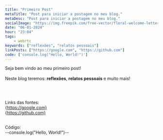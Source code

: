 ```yaml
---
title: "Primeiro Post"
metaTitle: "Post para iniciar a postagem no meu blog."
metaDesc: "Post para iniciar a postagem no meu blog."
socialImage: "https://img.freepik.com/free-vector/floral-welcome-lettering-concept_23-2147902326.jpg?size=338&ext=jpg&ga=GA1.1.1412446893.1704499200&semt=ais"
date: "06-01-2024"
hour: "23:04"
tags:
    - webrtc
keywords: ["reflexões", "relatos pessoais"]
linkPosts: ["https://google.com", "https://github.com"]
code: ['console.log("Hello, World!")']
---
```


Seja bem vindo ao meu primeiro post!
<br>
<br>
Neste blog teremos: **reflexões**, **relatos pessoais** e muito mais!

<br><br>

Links das fontes: 
<br>
{https://google.com}
<br>
{https://github.com}

<br>
Código:
<br>
--console.log("Hello, World!")--